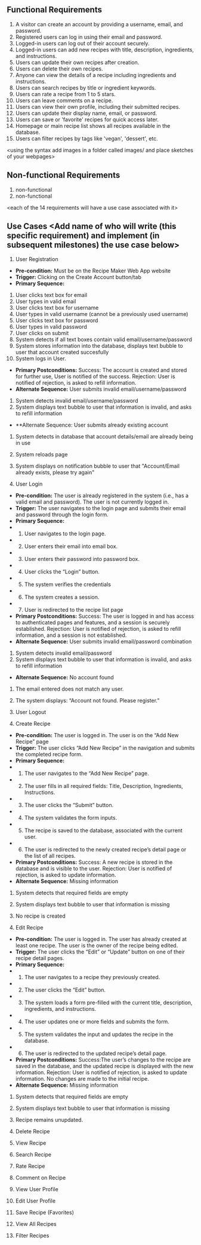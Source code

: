 
## Functional Requirements
1. A visitor can create an account by providing a username, email, and password. 
2. Registered users can log in using their email and password.
3. Logged-in users can log out of their account securely.
4. Logged-in users can add new recipes with title, description, ingredients, and instructions.
5. Users can update their own recipes after creation.
6. Users can delete their own recipes.
7. Anyone can view the details of a recipe including ingredients and instructions.
8. Users can search recipes by title or ingredient keywords.
9. Users can rate a recipe from 1 to 5 stars.
10. Users can leave comments on a recipe.
11. Users can view their own profile, including their submitted recipes.
12. Users can update their display name, email, or password.
13. Users can save or 'favorite' recipes for quick access later.
14. Homepage or main recipe list shows all recipes available in the database.
15. Users can filter recipes by tags like 'vegan', 'dessert', etc.

<using the syntax [](images/ui1.png) add images in a folder called images/ and place sketches of your webpages>

## Non-functional Requirements
1. non-functional
2. non-functional

<each of the 14 requirements will have a use case associated with it>
## Use Cases <Add name of who will write (this specific requirement) and implement (in subsequent milestones) the use case below>
1. User Registration
- **Pre-condition:** Must be on the Recipe Maker Web App website
- **Trigger:** Clicking on the Create Account button/tab
- **Primary Sequence:** 
1. User clicks text box for email
2. User types in valid email
3. User clicks text box for username
4. User types in valid username (cannot be a previously used username)
5. User clicks text box for password
6. User types in valid password
7. User clicks on submit
8. System detects if all text boxes contain valid email/username/password
9. System stores information into the database, displays text bubble to user that account created succesfully
10. System logs in User.
- **Primary Postconditions:** 
Success: The account is created and stored for further use, User is notified of the success.
Rejection: User is notified of rejection, is asked to refill information.
- **Alternate Sequence:** 
User submits invalid email/username/password
1. System detects invalid email/username/password
2. System displays text bubble to user that information is invalid, and asks to refill information
- **Alternate Sequence: 
User submits already existing account
1. System detects in database that account details/email are already being in use
2. System reloads page
3. System displays on notification bubble to user that "Account/Email already exists, please try again"

2. User Login
- **Pre-condition:** The user is already registered in the system (i.e., has a valid email and password).
The user is not currently logged in.
- **Trigger:** The user navigates to the login page and submits their email and password through the login form.
- **Primary Sequence:** 
- 1. User navigates to the login page.
- 2. User enters their email into email box.
- 3. User enters their password into password box.
- 4. User clicks the “Login” button.
- 5. The system verifies the credentials
- 6. The system creates a session.
- 7. User is redirected to the recipe list page
- **Primary Postconditions:** 
Success: The user is logged in and has access to authenticated pages and features, and a session is securely established.
Rejection: User is notified of rejection, is asked to refill information, and a session is not established.
- **Alternate Sequence:** 
User submits invalid email/password combination
1. System detects invalid email/password
2. System displays text bubble to user that information is invalid, and asks to refill information
- **Alternate Sequence:**
No account found
1. The email entered does not match any user.
2. The system displays: “Account not found. Please register.”

3. User Logout

4. Create Recipe 
- **Pre-condition:** The user is logged in.
The user is on the “Add New Recipe” page
- **Trigger:** The user clicks “Add New Recipe” in the navigation and submits the completed recipe form.
- **Primary Sequence:** 
- 1. The user navigates to the “Add New Recipe” page.
- 2. The user fills in all required fields: Title, Description, Ingredients, Instructions.
- 3. The user clicks the “Submit” button.
- 4. The system validates the form inputs.
- 5. The recipe is saved to the database, associated with the current user.
- 6. The user is redirected to the newly created recipe’s detail page or the list of all recipes.
- **Primary Postconditions:** 
Success: A new recipe is stored in the database and is visible to the user.
Rejection: User is notified of rejection, is asked to update information.
- **Alternate Sequence:** 
Missing information
1. System detects that required fields are empty
2. System displays text bubble to user that information is missing
3. No recipe is created

5. Edit Recipe
- **Pre-condition:** The user is logged in.
The user has already created at least one recipe.
The user is the owner of the recipe being edited.
- **Trigger:** The user clicks the “Edit” or “Update” button on one of their recipe detail pages.
- **Primary Sequence:** 
- 1. The user navigates to a recipe they previously created.
- 2. The user clicks the “Edit” button.
- 3. The system loads a form pre-filled with the current title, description, ingredients, and instructions.
- 4. The user updates one or more fields and submits the form.
- 5. The system validates the input and updates the recipe in the database.
- 6. The user is redirected to the updated recipe’s detail page.
- **Primary Postconditions:** 
Success:The user’s changes to the recipe are saved in the database, and the updated recipe is displayed with the new information.
Rejection: User is notified of rejection, is asked to update information. No changes are made to the initial recipe.
- **Alternate Sequence:** 
Missing information
1. System detects that required fields are empty
2. System displays text bubble to user that information is missing
3. Recipe remains unupdated.

6. Delete Recipe

7. View Recipe 

8. Search Recipe 

9. Rate Recipe

10. Comment on Recipe 

11. View User Profile 

12. Edit User Profile 

13. Save Recipe (Favorites)

14. View All Recipes 

15. Filter Recipes 